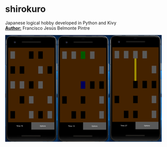 # shirokuro
Japanese logical hobby developed in Python and Kivy<br>
<b><u>Author:</u></b> Francisco Jesús Belmonte Pintre<br>
<p align="center">
  <img src="https://raw.githubusercontent.com/franloradr/shirokuro/master/images/board.png">
</p>
